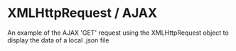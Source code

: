 # XMLHttpRequest / AJAX
An example of the AJAX 'GET' request using the XMLHttpRequest object to display the data of a local .json file
